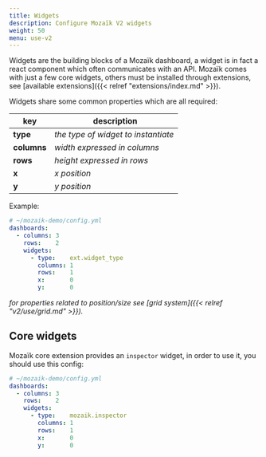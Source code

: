 ```yaml
---
title: Widgets
description: Configure Mozaïk V2 widgets
weight: 50
menu: use-v2
---
```

Widgets are the building blocks of a Mozaïk dashboard, a widget is in fact
a react component which often communicates with an API.
Mozaïk comes with just a few core widgets, others must be installed through extensions,
see [available extensions]({{< relref "extensions/index.md" >}}).

Widgets share some common properties which are all required:

| key         | description                         |
| ----------- | ----------------------------------- |
| **type**    | *the type of widget to instantiate* |
| **columns** | *width expressed in columns*        |
| **rows**    | *height expressed in rows*          |
| **x**       | *x position*                        |
| **y**       | *y position*                        |

Example:

``` yaml
# ~/mozaik-demo/config.yml
dashboards:
  - columns: 3
    rows:    2
    widgets:
      - type:    ext.widget_type
        columns: 1
        rows:    1
        x:       0
        y:       0
```

*for properties related to position/size see [grid system]({{< relref "v2/use/grid.md" >}}).*

## Core widgets

Mozaïk core extension provides an `inspector` widget, in order to use it,
you should use this config:

``` yaml
# ~/mozaik-demo/config.yml
dashboards:
  - columns: 3
    rows:    2
    widgets:
      - type:    mozaik.inspector
        columns: 1
        rows:    1
        x:       0
        y:       0
```
